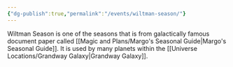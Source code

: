 ```yaml
---
{"dg-publish":true,"permalink":"/events/wiltman-season/"}
---
```


Wiltman Season is one of the seasons that is from galactically famous document paper called [[Magic and Plans/Margo's Seasonal Guide\|Margo's Seasonal Guide]]. It is used by many planets within the [[Universe Locations/Grandway Galaxy\|Grandway Galaxy]].